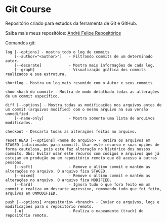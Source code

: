 # Git Course

Repositório criado para estudos da ferramenta de Git e GitHub.

Saiba mais meus repositóios: [André Felipe Repositórios](https://github.com/AndreFelipeCL/) 

Comandos git:

    log [--options] - mostra todo o log de commits
        [--author="<author>"]   - Filtrando commits de um determinado autor.
        [--decorate]            - Mostra mais informações de cada log.
        [--graph]               - Visualização gráfica dos commits realizados e sua estrutura.

    shortlog - Mostra um log mais resumido com o Autor e seus commits

    show <hash do commit> - Mostra de modo detalhado todas as alterações de um commit específico.

    diff [--options] - Mostra todas as modificações nos arquivos antes de um commit (arquivos modified) com o mesmo arquivo na sua versão unmodified.
        [--name-only]           - Mostra somente uma lista de arquivos modificados. 

    checkout - Descarta todas as alterações feitas no arquivo.

    reset HEAD [--options] <nome do arquivo> - Retira os arquivos em STAGED (adicionados para commit). Usar este recurso e suas opções de forma cautelosa, pois este faz alteração no histórico dos nossos commits. Obs: Evitar usar este recurso com códigos e arquivos que já estejam em produção ou em repositório remoto que dê acesso à outras pessoas.
        [--soft]                - Remove o último commit e mantém as alterações no arquivo. O arquivo fica STAGED.
        [--mixed]               - Remove o último commit e mantém as alterações no arquivo. O arquivo fica MODIFIED.
        [--hard]                - Ignora tudo o que fora feito em um commit e realiza um descarte agressivo, removendo tudo que foi feito, arquivos em UNMODIFIED.

    push [--options] <repositorio> <branch> - Enviar os arquivos, logs e modificações para o repositório remoto.
        [-u]                    - Realiza o mapeamento (track) do repositório remoto.
